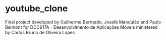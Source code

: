 # youtube_clone
Final project developed by Guilherme Bernardo, Josafá Mandulão and Paulo Belmont for DCC917A - Desenvolvimento de Aplicações Móveis  ministered by Carlos Bruno de Oliveira Lopes

